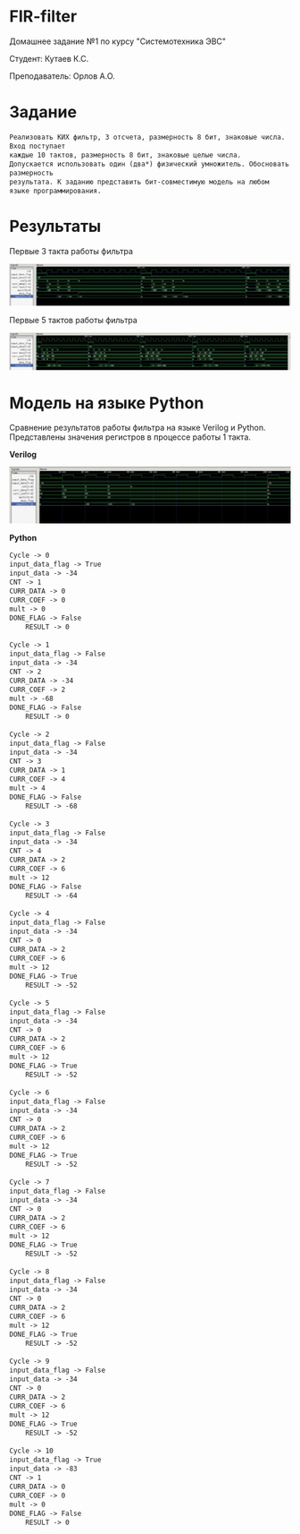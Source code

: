# FIR-filter

Домашнее задание №1 по курсу "Системотехника ЭВС"

Студент: Кутаев К.С.

Преподаватель: Орлов А.О.

# Задание

```
Реализовать КИХ фильтр, 3 отсчета, размерность 8 бит, знаковые числа. Вход поступает
каждые 10 тактов, размерность 8 бит, знаковые целые числа.
Допускается использовать один (два*) физический умножитель. Обосновать размерность
результата. К заданию представить бит-совместимую модель на любом языке программирования.
```

# Результаты

Первые 3 такта работы фильтра

![first_3_tacts](./images/first_3_tacts.jpg)

Первые 5 тактов работы фильтра

![first_5_tacts](./images/first_5_tacts.jpg)

# Модель на языке Python

Сравнение результатов работы фильтра на языке Verilog и Python. Представлены значения регистров в процессе работы 1 такта.

**Verilog**

![first_tact](./images/first_tact.jpg)

**Python**

```
Cycle -> 0
input_data_flag -> True
input_data -> -34
CNT -> 1
CURR_DATA -> 0
CURR_COEF -> 0
mult -> 0
DONE_FLAG -> False
    RESULT -> 0

Cycle -> 1
input_data_flag -> False
input_data -> -34
CNT -> 2
CURR_DATA -> -34
CURR_COEF -> 2
mult -> -68
DONE_FLAG -> False
    RESULT -> 0

Cycle -> 2
input_data_flag -> False
input_data -> -34
CNT -> 3
CURR_DATA -> 1
CURR_COEF -> 4
mult -> 4
DONE_FLAG -> False
    RESULT -> -68

Cycle -> 3
input_data_flag -> False
input_data -> -34
CNT -> 4
CURR_DATA -> 2
CURR_COEF -> 6
mult -> 12
DONE_FLAG -> False
    RESULT -> -64

Cycle -> 4
input_data_flag -> False
input_data -> -34
CNT -> 0
CURR_DATA -> 2
CURR_COEF -> 6
mult -> 12
DONE_FLAG -> True
    RESULT -> -52

Cycle -> 5
input_data_flag -> False
input_data -> -34
CNT -> 0
CURR_DATA -> 2
CURR_COEF -> 6
mult -> 12
DONE_FLAG -> True
    RESULT -> -52

Cycle -> 6
input_data_flag -> False
input_data -> -34
CNT -> 0
CURR_DATA -> 2
CURR_COEF -> 6
mult -> 12
DONE_FLAG -> True
    RESULT -> -52

Cycle -> 7
input_data_flag -> False
input_data -> -34
CNT -> 0
CURR_DATA -> 2
CURR_COEF -> 6
mult -> 12
DONE_FLAG -> True
    RESULT -> -52

Cycle -> 8
input_data_flag -> False
input_data -> -34
CNT -> 0
CURR_DATA -> 2
CURR_COEF -> 6
mult -> 12
DONE_FLAG -> True
    RESULT -> -52

Cycle -> 9
input_data_flag -> False
input_data -> -34
CNT -> 0
CURR_DATA -> 2
CURR_COEF -> 6
mult -> 12
DONE_FLAG -> True
    RESULT -> -52

Cycle -> 10
input_data_flag -> True
input_data -> -83
CNT -> 1
CURR_DATA -> 0
CURR_COEF -> 0
mult -> 0
DONE_FLAG -> False
    RESULT -> 0
```


